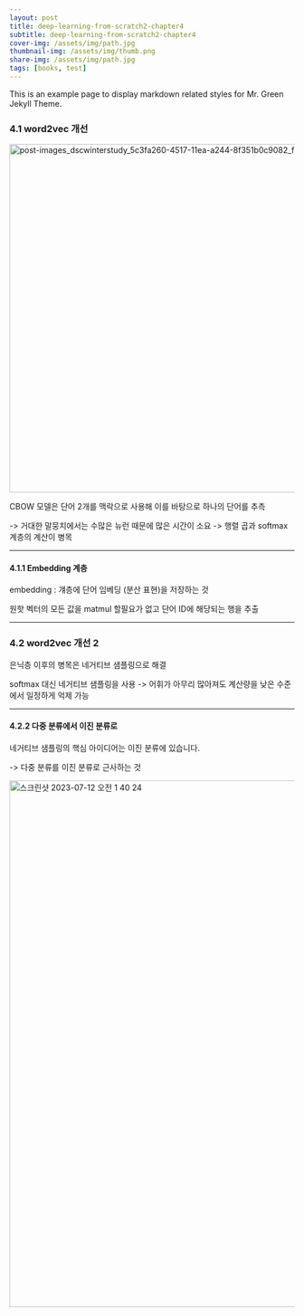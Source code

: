 ```yaml
---
layout: post
title: deep-learning-from-scratch2-chapter4
subtitle: deep-learning-from-scratch2-chapter4
cover-img: /assets/img/path.jpg
thumbnail-img: /assets/img/thumb.png
share-img: /assets/img/path.jpg
tags: [books, test]
---
```


<!-- outline-start -->

This is an example page to display markdown related styles for Mr. Green Jekyll Theme.

<!-- outline-end -->

### 4.1 word2vec 개선

<img width="616" alt="post-images_dscwinterstudy_5c3fa260-4517-11ea-a244-8f351b0c9082_fig-3-12" src="https://github.com/sondonghup/music_vae/assets/42092560/3f2ebbbd-0486-4f55-96f4-3640949b4f5b">

CBOW 모델은 단어 2개를 맥락으로 사용해 이를 바탕으로 하나의 단어를 추측

-> 거대한 말뭉치에서는 수많은 뉴런 때문에 많은 시간이 소요
-> 행렬 곱과 softmax 계층의 계산이 병목

***

#### 4.1.1 Embedding 계층

embedding : 걔층에 단어 임베딩 (분산 표현)을 저장하는 것

원핫 벡터의 모든 값을 matmul 할필요가 없고 단어 ID에 해당되는 행을 추출

***

### 4.2 word2vec 개선 2

은닉층 이후의 병목은 네거티브 샘플링으로 해결

softmax 대신 네거티브 샘플링을 사용 -> 어휘가 아무리 많아져도 계산량을 낮은 수준에서 일정하게 억제 가능

***

#### 4.2.2 다중 분류에서 이진 분류로

네거티브 샘플링의 핵심 아이디어는 이진 분류에 있습니다. 

-> 다중 분류를 이진 분류로 근사하는 것

<img width="931" alt="스크린샷 2023-07-12 오전 1 40 24" src="https://github.com/sondonghup/music_vae/assets/42092560/e4af73e7-13a1-48f5-ae34-c415758e8659">
